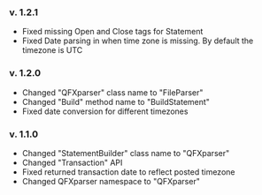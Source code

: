 ### v. 1.2.1
- Fixed missing Open and Close tags for Statement
- Fixed Date parsing in when time zone is missing. By default the timezone is UTC

### v. 1.2.0
- Changed "QFXparser" class name to "FileParser"
- Changed "Build" method name to "BuildStatement"
- Fixed date conversion for different timezones

### v. 1.1.0
- Changed "StatementBuilder" class name to "QFXparser"
- Changed "Transaction" API
- Fixed returned transaction date to reflect posted timezone
- Changed QFXparser namespace to "QFXparser"
 

